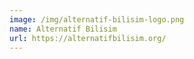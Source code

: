 ```yaml
---
image: /img/alternatif-bilisim-logo.png
name: Alternatif Bilisim
url: https://alternatifbilisim.org/
---
```

